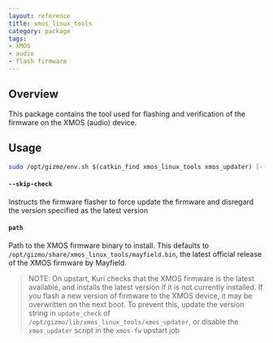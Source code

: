 ```yaml
---
layout: reference
title: xmos_linux_tools
category: package
tags: 
- XMOS 
- audio
- flash firmware
---
```


## Overview
This package contains the tool used for flashing and verification of the 
firmware on the XMOS (audio) device.

## Usage
```sh
sudo /opt/gizmo/env.sh $(catkin_find xmos_linux_tools xmos_updater) [--skip-check] [path]
```

#### `--skip-check`
Instructs the firmware flasher to force update the firmware and disregard the 
version specified as the latest version

#### `path`
Path to the XMOS firmware binary to install. This defaults to 
`/opt/gizmo/share/xmos_linux_tools/mayfield.bin`, the latest official release
of the XMOS firmware by Mayfield.

> NOTE: On upstart, Kuri checks that the XMOS firmware is the latest available,
and installs the latest version if it is not currently installed. If you flash 
a new version of firmware to the XMOS device, it may be overwritten on the 
next boot. To prevent this, update the version string in `update_check` of 
`/opt/gizmo/lib/xmos_linux_tools/xmos_updater`, or disable the `xmos_updater`
script in the `xmos-fw` upstart job

